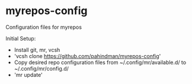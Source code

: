 myrepos-config
======

Configuration files for myrepos

Initial Setup:
* Install git, mr, vcsh
* 'vcsh clone https://github.com/pahindman/myrepos-config'
* Copy desired repo configuration files from ~/.config/mr/available.d/ to ~/.config/mr/config.d/
* 'mr update'
